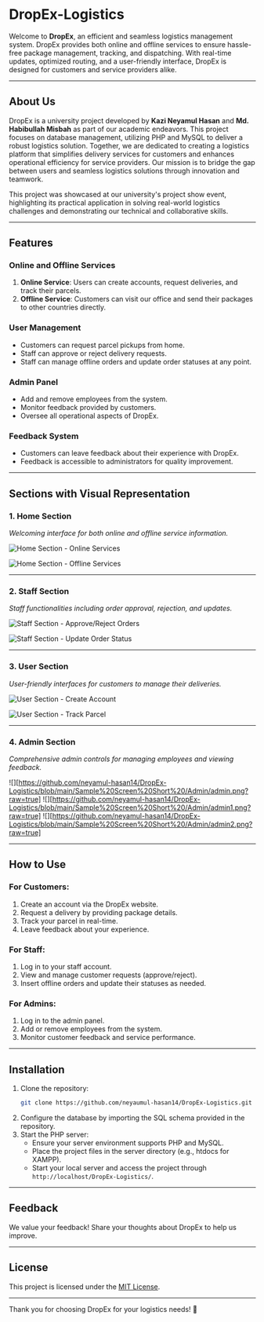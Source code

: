 # DropEx-Logistics

Welcome to **DropEx**, an efficient and seamless logistics management system. DropEx provides both online and offline services to ensure hassle-free package management, tracking, and dispatching. With real-time updates, optimized routing, and a user-friendly interface, DropEx is designed for customers and service providers alike.

---

## About Us

DropEx is a university project developed by **Kazi Neyamul Hasan** and **Md. Habibullah Misbah** as part of our academic endeavors. This project focuses on database management, utilizing PHP and MySQL to deliver a robust logistics solution. Together, we are dedicated to creating a logistics platform that simplifies delivery services for customers and enhances operational efficiency for service providers. Our mission is to bridge the gap between users and seamless logistics solutions through innovation and teamwork.

This project was showcased at our university's project show event, highlighting its practical application in solving real-world logistics challenges and demonstrating our technical and collaborative skills.

---

## Features

### **Online and Offline Services**
1. **Online Service**: Users can create accounts, request deliveries, and track their parcels.
2. **Offline Service**: Customers can visit our office and send their packages to other countries directly.

### **User Management**
- Customers can request parcel pickups from home.
- Staff can approve or reject delivery requests.
- Staff can manage offline orders and update order statuses at any point.

### **Admin Panel**
- Add and remove employees from the system.
- Monitor feedback provided by customers.
- Oversee all operational aspects of DropEx.

### **Feedback System**
- Customers can leave feedback about their experience with DropEx.
- Feedback is accessible to administrators for quality improvement.

---

## Sections with Visual Representation

### **1. Home Section**
*Welcoming interface for both online and offline service information.*

![Home Section - Online Services](path/to/home_online_service.jpg)

![Home Section - Offline Services](path/to/home_offline_service.jpg)

---

### **2. Staff Section**
*Staff functionalities including order approval, rejection, and updates.*

![Staff Section - Approve/Reject Orders](path/to/staff_approve_reject.jpg)

![Staff Section - Update Order Status](path/to/staff_update_status.jpg)

---

### **3. User Section**
*User-friendly interfaces for customers to manage their deliveries.*

![User Section - Create Account](path/to/user_create_account.jpg)

![User Section - Track Parcel](path/to/user_track_parcel.jpg)

---

### **4. Admin Section**
*Comprehensive admin controls for managing employees and viewing feedback.*

![][https://github.com/neyamul-hasan14/DropEx-Logistics/blob/main/Sample%20Screen%20Short%20/Admin/admin.png?raw=true]
![][https://github.com/neyamul-hasan14/DropEx-Logistics/blob/main/Sample%20Screen%20Short%20/Admin/admin1.png?raw=true]
![][https://github.com/neyamul-hasan14/DropEx-Logistics/blob/main/Sample%20Screen%20Short%20/Admin/admin2.png?raw=true]


---

## How to Use

### **For Customers:**
1. Create an account via the DropEx website.
2. Request a delivery by providing package details.
3. Track your parcel in real-time.
4. Leave feedback about your experience.

### **For Staff:**
1. Log in to your staff account.
2. View and manage customer requests (approve/reject).
3. Insert offline orders and update their statuses as needed.

### **For Admins:**
1. Log in to the admin panel.
2. Add or remove employees from the system.
3. Monitor customer feedback and service performance.

---

## Installation

1. Clone the repository:
   ```bash
   git clone https://github.com/neyaumul-hasan14/DropEx-Logistics.git
   ```
2. Configure the database by importing the SQL schema provided in the repository.
3. Start the PHP server:
   - Ensure your server environment supports PHP and MySQL.
   - Place the project files in the server directory (e.g., htdocs for XAMPP).
   - Start your local server and access the project through `http://localhost/DropEx-Logistics/`.

---

## Feedback
We value your feedback! Share your thoughts about DropEx to help us improve.

---

## License
This project is licensed under the [MIT License](LICENSE).

---

Thank you for choosing DropEx for your logistics needs! 🚚
